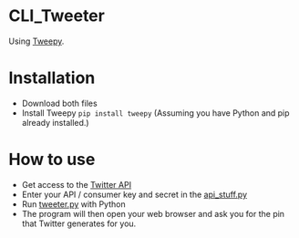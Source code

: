
# CLI_Tweeter

Using [Tweepy](https://github.com/tweepy/tweepy).

# Installation

 - Download both files
 - Install Tweepy
`pip install tweepy`
(Assuming you have Python and pip already installed.)

# How to use

 - Get access to the [Twitter API](https:///developer.twitter.com/) 
 - Enter your API / consumer key and secret in the [api_stuff.py](https://github.com/TheFel0x/CLI_Tweeter/blob/master/api_stuff.py)
 - Run [tweeter.py](https://github.com/TheFel0x/CLI_Tweeter/blob/master/tweeter.py) with Python
 - The program will then open your web browser and ask you for the pin that Twitter generates for you.



